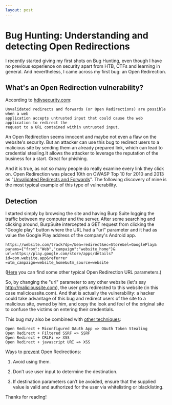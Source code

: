 ```yaml
---
layout: post
---
```


# Bug Hunting: Understanding and detecting Open Redirections

I recently started giving my first shots on Bug Hunting, even though I have no previous experience on security apart from HTB, CTFs and learning in general. And nevertheless, I came across my first bug: an Open Redirection.

## What's an Open Redirection vulnerability?
According to [hdivsecurity.com](https://hdivsecurity.com/owasp-unvalidated-redirects-and-forwards):
```
Unvalidated redirects and forwards (or Open Redirections) are possible when a web
application accepts untrusted input that could cause the web application to redirect the
request to a URL contained within untrusted input.
```
An Open Redirection seems innocent and maybe not even a flaw on the website's security. But an attacker can use this bug to redirect users to a malicious site by sending them an already prepared link, which can lead to credential stealing.It allows the attacker to leverage the reputation of the business for a start. Great for phishing.

And it is true, as not so many people do really examine every link they click on. Open Redirection was placed 10th on OWASP Top 10 for 2010 and 2013 as "[Unvalidated Redirects and Forwards](https://www.owasp.org/index.php/Top_10_2013-A10-Unvalidated_Redirects_and_Forwards)". The following discovery of mine is the most typical example of this type of vulnerability.

## Detection
I started simply by browsing the site and having Burp Suite logging the traffic between my computer and the server. After some searching and clicking around, BurpSuite intercepted a GET request from clicking the "Google play" button where the URL had a "url" parameter and it had as value the Google Play address of the company's Android app.

```
https://website.com/track?dp=/&ea=redirect&ec=Store&el=GooglePlay&
params={"from":"Web","campaign":"website_home"}&
url=https://play.google.com/store/apps/details?id=com.website.app&referrer
=utm_campaign=website_home&utm_source=website
```

([Here](https://github.com/fuzzdb-project/fuzzdb/blob/master/attack/redirect/redirect-urls-template.txt) you can find some other typical Open Redirection URL parameters.)

So, by changing the "url" parameter to any other website (let's say http://malicioussite.com), the user gets redirected to this website (in this case malicioussite.com). And that is actually the vulnerability: a hacker could take advantage of this bug and redirect users of the site to a malicious site, owned by him, and copy the look and feel of the original site to confuse the victims on entering their credentials.

This bug may also be combined with [other techniques](https://twitter.com/LooseSecurity/status/1120638007760117760):
```
Open Redirect + Miconfigured OAuth App => OAuth Token Stealing
Open Redirect + Filtered SSRF => SSRF
Open Redirect + CRLFi => XSS
Open Redirect + javascript URI => XSS
```
Ways to [prevent](https://www.credera.com/blog/technology-insights/java/top-10-web-security-risks-unvalidated-redirects-forwards-10/) Open Redirections:
1. Avoid using them.

2. Don’t use user input to determine the destination.

3. If destination parameters can’t be avoided, ensure that the supplied value is valid and authorized for the user via whitelisting or blacklisting.

Thanks for reading!
